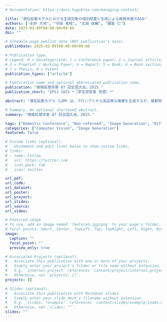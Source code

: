 ```yaml
---
# Documentation: https://docs.hugoblox.com/managing-content/

title: "潜在拡散モデルにおける生成対象の個別配置と生成による画質改善の試み"
authors: ["永井 大地", "守田 竜梧", "北田 俊輔", "彌冨 仁"]
date: 2025-03-09T00:00:00+09:00
doi: ""

# Schedule page publish date (NOT publication's date).
publishDate: 2025-03-09T00:00:00+09:00

# Publication type.
# Legend: 0 = Uncategorized; 1 = Conference paper; 2 = Journal article;
# 3 = Preprint / Working Paper; 4 = Report; 5 = Book; 6 = Book section;
# 7 = Thesis; 8 = Patent
publication_types: ["article"]

# Publication name and optional abbreviated publication name.
publication: "情報処理学第 87 回全国大会，2025."
publication_short: "IPSJ 2025 *（学生奨励賞 受賞）*"

abstract: "潜在拡散モデル（LDM）は、プロンプトから高品質な画像を生成するが、複数物体を含むプロンプトについては物体の欠落や属性の混同が課題となる。本研究では、逆拡散過程で物体の存在が確定するステップに着目した新たな枠組 TAUE(Training-free trAnsplant cUltivation diffusion modEl) を提案する。TAUE では各物体と背景を個別に生成し、苗を畑に植えるように、物体の存在が確定したノイズで背景上の対象領域を上書きすることで物体の欠落を防ぎ、配置に忠実な画像の生成を実現する。TAUE は様々な LDM の関連技術への応用が期待され、直感的な生成プロセスを提供する。"

# Summary. An optional shortened abstract.
summary: "情報処理学第 87 回全国大会，2025."

tags: ["Domestic Conference", "Non-refereed", "Image Generation", "Diffusion Model", "IPSJ"]
categories: ["Computer Vision", "Image Generation"]
featured: false

# Custom links (optional).
#   Uncomment and edit lines below to show custom links.
# links:
# - name: Follow
#   url: https://twitter.com
#   icon_pack: fab
#   icon: twitter

url_pdf:
url_code:
url_dataset:
url_poster:
url_project:
url_slides:
url_source:
url_video:

# Featured image
# To use, add an image named `featured.jpg/png` to your page's folder. 
# Focal points: Smart, Center, TopLeft, Top, TopRight, Left, Right, BottomLeft, Bottom, BottomRight.
image:
  caption: ""
  focal_point: ""
  preview_only: true

# Associated Projects (optional).
#   Associate this publication with one or more of your projects.
#   Simply enter your project's folder or file name without extension.
#   E.g. `internal-project` references `content/project/internal-project/index.md`.
#   Otherwise, set `projects: []`.
projects: []

# Slides (optional).
#   Associate this publication with Markdown slides.
#   Simply enter your slide deck's filename without extension.
#   E.g. `slides: "example"` references `content/slides/example/index.md`.
#   Otherwise, set `slides: ""`.
slides: ""
---
```

